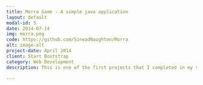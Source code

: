 ```yaml
---
title: Morra Game - A simple java application
layout: default
modal-id: 5
date: 2014-07-14
img: morra.png
code: https://github.com/SineadNaughton/Morra
alt: image-alt
project-date: April 2014
client: Start Bootstrap
category: Web Development
description: This is one of the first projects that I completed in my studies. It is a basic game built in java. The user guesses against the computer, the applicaiton keeps score and at the end of play gives stats on all games played. The GUI is built using swing. The application was built without the use of a framework.

---
```

